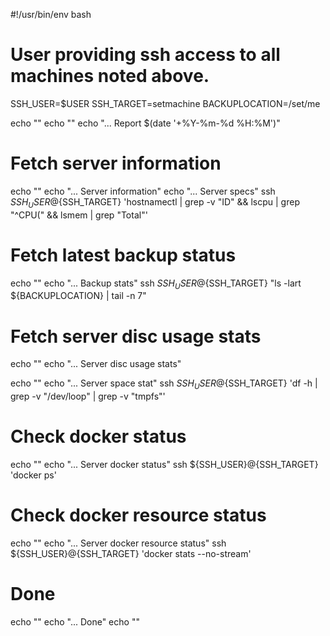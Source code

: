 #!/usr/bin/env bash

# User providing ssh access to all machines noted above.
SSH_USER=$USER
SSH_TARGET=setmachine
BACKUPLOCATION=/set/me

echo ""
echo ""
echo "... Report $(date '+%Y-%m-%d %H:%M')"

# Fetch server information
echo ""
echo "... Server information"
echo "... Server specs"
ssh ${SSH_USER}@${SSH_TARGET} 'hostnamectl | grep -v "ID" && lscpu | grep "^CPU(" && lsmem | grep "Total"'

# Fetch latest backup status
echo ""
echo "... Backup stats"
ssh ${SSH_USER}@${SSH_TARGET} "ls -lart ${BACKUPLOCATION} | tail -n 7"


# Fetch server disc usage stats
echo ""
echo "... Server disc usage stats"

echo ""
echo "... Server space stat"
ssh ${SSH_USER}@${SSH_TARGET} 'df -h | grep -v "/dev/loop" | grep -v "tmpfs"'


# Check docker status
echo ""
echo "... Server docker status"
ssh ${SSH_USER}@{SSH_TARGET} 'docker ps'


# Check docker resource status
echo ""
echo "... Server docker resource status"
ssh ${SSH_USER}@{SSH_TARGET} 'docker stats --no-stream'


# Done
echo ""
echo "... Done"
echo ""